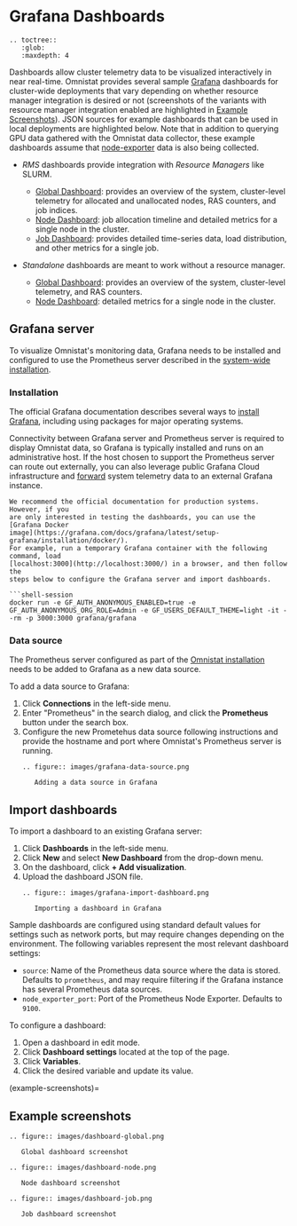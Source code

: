 # Grafana Dashboards

```eval_rst
.. toctree::
   :glob:
   :maxdepth: 4
```

Dashboards allow cluster telemetry data to be visualized interactively in near
real-time. Omnistat provides several sample [Grafana](https://grafana.com/)
dashboards for cluster-wide deployments that vary depending on whether resource
manager integration is desired or not (screenshots of the variants with
resource manager integration enabled are highlighted in [Example
Screenshots](#example-screenshots)). JSON sources for example dashboards that
can be used in local deployments are highlighted below. Note that in addition
to querying GPU data gathered with the Omnistat data collector, these example
dashboards assume that
[node-exporter](https://github.com/prometheus/node_exporter) data is also being
collected.

- *RMS* dashboards provide integration with *Resource Managers* like
  SLURM.
  - [Global Dashboard](https://github.com/AMDResearch/omnistat/blob/main/grafana/json-models/rms-global.json):
    provides an overview of the system, cluster-level telemetry for allocated
    and unallocated nodes, RAS counters, and job indices.
  - [Node Dashboard](https://github.com/AMDResearch/omnistat/blob/main/grafana/json-models/rms-node.json):
    job allocation timeline and detailed metrics for a single node in the
    cluster.
  - [Job Dashboard](https://github.com/AMDResearch/omnistat/blob/main/grafana/json-models/rms-job.json):
    provides detailed time-series data, load distribution, and other metrics for
    a single job.

- *Standalone* dashboards are meant to work without a resource manager.
  - [Global Dashboard](https://github.com/AMDResearch/omnistat/blob/main/grafana/json-models/standalone-global.json):
    provides an overview of the system, cluster-level telemetry, and RAS
    counters.
  - [Node Dashboard](https://github.com/AMDResearch/omnistat/blob/main/grafana/json-models/standalone-node.json):
    detailed metrics for a single node in the cluster.


## Grafana server

To visualize Omnistat's monitoring data, Grafana needs to be installed and
configured to use the Prometheus server described in the [system-wide
installation](installation/system-install).

### Installation

The official Grafana documentation describes several ways to [install
Grafana](https://grafana.com/docs/grafana/latest/setup-grafana/installation/),
including using packages for major operating systems.

Connectivity between Grafana server and Prometheus server is required to
display Omnistat data, so Grafana is typically installed and runs on an
administrative host.  If the host chosen to support the Prometheus server can
route out externally, you can also leverage public Grafana Cloud infrastructure
and
[forward](https://grafana.com/docs/agent/latest/flow/tasks/collect-prometheus-metrics/)
system telemetry data to an external Grafana instance.


```{note}
We recommend the official documentation for production systems. However, if you
are only interested in testing the dashboards, you can use the [Grafana Docker
image](https://grafana.com/docs/grafana/latest/setup-grafana/installation/docker/).
For example, run a temporary Grafana container with the following command, load
[localhost:3000](http://localhost:3000/) in a browser, and then follow the
steps below to configure the Grafana server and import dashboards.

```shell-session
docker run -e GF_AUTH_ANONYMOUS_ENABLED=true -e GF_AUTH_ANONYMOUS_ORG_ROLE=Admin -e GF_USERS_DEFAULT_THEME=light -it --rm -p 3000:3000 grafana/grafana
```

### Data source

The Prometheus server configured as part of the [Omnistat
installation](installation/system-install) needs to be added to Grafana as a
new data source.

To add a data source to Grafana:
1. Click **Connections** in the left-side menu.
2. Enter "Prometheus" in the search dialog, and click the **Prometheus** button
   under the search box.
3. Configure the new Prometehus data source following instructions and provide
   the hostname and port where Omnistat's Prometheus server is running.
   ```eval_rst
   .. figure:: images/grafana-data-source.png

      Adding a data source in Grafana
   ```

## Import dashboards

To import a dashboard to an existing Grafana server:
1. Click **Dashboards** in the left-side menu.
2. Click **New** and select **New Dashboard** from the drop-down menu.
3. On the dashboard, click **+ Add visualization**.
4. Upload the dashboard JSON file.
   ```eval_rst
   .. figure:: images/grafana-import-dashboard.png

      Importing a dashboard in Grafana
   ```

Sample dashboards are configured using standard default values for settings
such as network ports, but may require changes depending on the environment.
The following variables represent the most relevant dashboard settings:
- `source`: Name of the Prometheus data source where the data is stored.
   Defaults to `prometheus`, and may require filtering if the Grafana instance
   has several Prometheus data sources.
- `node_exporter_port`: Port of the Prometheus Node Exporter. Defaults to `9100`.

To configure a dashboard:
1. Open a dashboard in edit mode.
2. Click **Dashboard settings** located at the top of the page.
3. Click **Variables**.
4. Click the desired variable and update its value.

(example-screenshots)=
## Example screenshots

```eval_rst
.. figure:: images/dashboard-global.png

   Global dashboard screenshot
```

```eval_rst
.. figure:: images/dashboard-node.png

   Node dashboard screenshot
```

```eval_rst
.. figure:: images/dashboard-job.png

   Job dashboard screenshot
```

